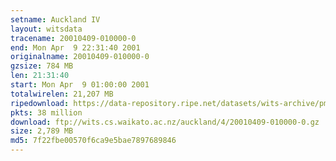 ```yaml
---
setname: Auckland IV
layout: witsdata
tracename: 20010409-010000-0
end: Mon Apr  9 22:31:40 2001
originalname: 20010409-010000-0
gzsize: 784 MB
len: 21:31:40
start: Mon Apr  9 01:00:00 2001
totalwirelen: 21,207 MB
ripedownload: https://data-repository.ripe.net/datasets/wits-archive/pma/long/auck/4//20010409-010000-0.gz
pkts: 38 million
download: ftp://wits.cs.waikato.ac.nz/auckland/4/20010409-010000-0.gz
size: 2,789 MB
md5: 7f22fbe00570f6ca9e5bae7897689846
---
```


